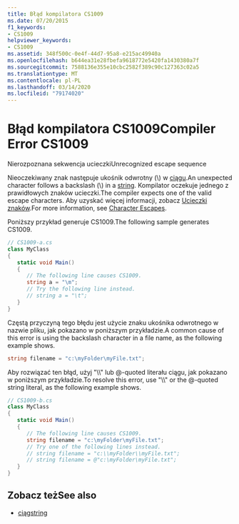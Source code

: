 ```yaml
---
title: Błąd kompilatora CS1009
ms.date: 07/20/2015
f1_keywords:
- CS1009
helpviewer_keywords:
- CS1009
ms.assetid: 348f500c-0e4f-44d7-95a8-e215ac49940a
ms.openlocfilehash: b644ea31e28fbefa9618772e5420fa1430380a7f
ms.sourcegitcommit: 7588136e355e10cbc2582f389c90c127363c02a5
ms.translationtype: MT
ms.contentlocale: pl-PL
ms.lasthandoff: 03/14/2020
ms.locfileid: "79174020"
---
```

# <a name="compiler-error-cs1009"></a><span data-ttu-id="1b9d1-102">Błąd kompilatora CS1009</span><span class="sxs-lookup"><span data-stu-id="1b9d1-102">Compiler Error CS1009</span></span>
<span data-ttu-id="1b9d1-103">Nierozpoznana sekwencja ucieczki</span><span class="sxs-lookup"><span data-stu-id="1b9d1-103">Unrecognized escape sequence</span></span>  
  
 <span data-ttu-id="1b9d1-104">Nieoczekiwany znak następuje ukośnik odwrotny (\\) w [ciągu](../builtin-types/reference-types.md#the-string-type).</span><span class="sxs-lookup"><span data-stu-id="1b9d1-104">An unexpected character follows a backslash (\\) in a [string](../builtin-types/reference-types.md#the-string-type).</span></span> <span data-ttu-id="1b9d1-105">Kompilator oczekuje jednego z prawidłowych znaków ucieczki.</span><span class="sxs-lookup"><span data-stu-id="1b9d1-105">The compiler expects one of the valid escape characters.</span></span> <span data-ttu-id="1b9d1-106">Aby uzyskać więcej informacji, zobacz [Ucieczki znaków](../../../standard/base-types/character-escapes-in-regular-expressions.md).</span><span class="sxs-lookup"><span data-stu-id="1b9d1-106">For more information, see [Character Escapes](../../../standard/base-types/character-escapes-in-regular-expressions.md).</span></span>  
  
 <span data-ttu-id="1b9d1-107">Poniższy przykład generuje CS1009.</span><span class="sxs-lookup"><span data-stu-id="1b9d1-107">The following sample generates CS1009.</span></span>  
  
```csharp  
// CS1009-a.cs  
class MyClass  
{  
   static void Main()  
   {  
      // The following line causes CS1009.  
      string a = "\m";
      // Try the following line instead.  
      // string a = "\t";  
   }  
}  
```  
  
 <span data-ttu-id="1b9d1-108">Częstą przyczyną tego błędu jest użycie znaku ukośnika odwrotnego w nazwie pliku, jak pokazano w poniższym przykładzie.</span><span class="sxs-lookup"><span data-stu-id="1b9d1-108">A common cause of this error is using the backslash character in a file name, as the following example shows.</span></span>  
  
```csharp  
string filename = "c:\myFolder\myFile.txt";  
```  
  
 <span data-ttu-id="1b9d1-109">Aby rozwiązać ten błąd, użyj "\\\\" lub @-quoted literału ciągu, jak pokazano w poniższym przykładzie.</span><span class="sxs-lookup"><span data-stu-id="1b9d1-109">To resolve this error, use "\\\\" or the @-quoted string literal, as the following example shows.</span></span>  
  
```csharp  
// CS1009-b.cs  
class MyClass  
{  
   static void Main()  
   {  
      // The following line causes CS1009.  
      string filename = "c:\myFolder\myFile.txt";
      // Try one of the following lines instead.  
      // string filename = "c:\\myFolder\\myFile.txt";  
      // string filename = @"c:\myFolder\myFile.txt";  
   }  
}  
```  
  
## <a name="see-also"></a><span data-ttu-id="1b9d1-110">Zobacz też</span><span class="sxs-lookup"><span data-stu-id="1b9d1-110">See also</span></span>

- [<span data-ttu-id="1b9d1-111">ciąg</span><span class="sxs-lookup"><span data-stu-id="1b9d1-111">string</span></span>](../builtin-types/reference-types.md#the-string-type)
